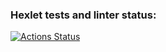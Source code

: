 ### Hexlet tests and linter status:
[![Actions Status](https://github.com/Dar1aK/backend-project-6/actions/workflows/hexlet-check.yml/badge.svg)](https://github.com/Dar1aK/backend-project-6/actions)